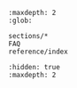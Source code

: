 ```{toctree}
:maxdepth: 2
:glob:

sections/*
FAQ
reference/index

```

```{toctree}
:hidden: true
:maxdepth: 2

```
